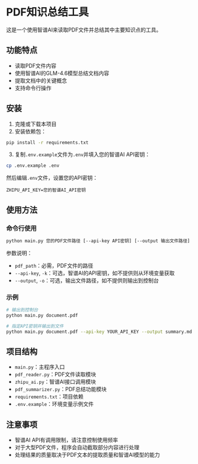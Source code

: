 # PDF知识总结工具

这是一个使用智谱AI来读取PDF文件并总结其中主要知识点的工具。

## 功能特点

- 读取PDF文件内容
- 使用智谱AI的GLM-4.6模型总结文档内容
- 提取文档中的关键概念
- 支持命令行操作

## 安装

1. 克隆或下载本项目
2. 安装依赖包：

```bash
pip install -r requirements.txt
```

3. 复制`.env.example`文件为`.env`并填入您的智谱AI API密钥：

```bash
cp .env.example .env
```

然后编辑`.env`文件，设置您的API密钥：

```
ZHIPU_API_KEY=您的智谱AI_API密钥
```

## 使用方法

### 命令行使用

```bash
python main.py 您的PDF文件路径 [--api-key API密钥] [--output 输出文件路径]
```

参数说明：
- `pdf_path`：必需，PDF文件的路径
- `--api-key`, `-k`：可选，智谱AI的API密钥，如不提供则从环境变量获取
- `--output`, `-o`：可选，输出文件路径，如不提供则输出到控制台

### 示例

```bash
# 输出到控制台
python main.py document.pdf

# 指定API密钥并输出到文件
python main.py document.pdf --api-key YOUR_API_KEY --output summary.md
```

## 项目结构

- `main.py`：主程序入口
- `pdf_reader.py`：PDF文件读取模块
- `zhipu_ai.py`：智谱AI接口调用模块
- `pdf_summarizer.py`：PDF总结功能模块
- `requirements.txt`：项目依赖
- `.env.example`：环境变量示例文件

## 注意事项

- 智谱AI API有调用限制，请注意控制使用频率
- 对于大型PDF文件，程序会自动截取部分内容进行处理
- 处理结果的质量取决于PDF文本的提取质量和智谱AI模型的能力